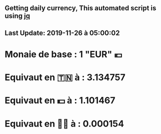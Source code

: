## Getting daily currency, This automated script is using [jq](https://stedolan.github.io/jq/)
## Last Update:  2019-11-26 à 05:00:02
 # Monaie de base : 1 "EUR" 💶 
 # Equivaut en 🇹🇳 à :  3.134757 
 # Equivaut en 💵 à : 1.101467
 # Equivaut en 🐱‍💻 à :  0.000154

